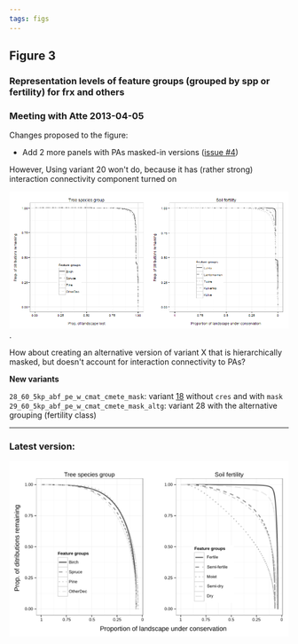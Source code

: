 ```yaml
---
tags: figs
---
```


## Figure 3 
### Representation levels of feature groups (grouped by spp or fertility) for frx and others

### Meeting with Atte 2013-04-05

Changes proposed to the figure:
* Add 2 more panels with PAs masked-in versions ([issue #4](https://github.com/jlehtoma/validityms/issues/4))

However, Using variant 20 won't do, because it has (rather strong) interaction connectivity component turned on

![alternative version of Fig3](../figs/Fig3_variant20.png).

How about creating an alternative version of variant X that is hierarchically masked, but doesn't account for 
interaction connectivity to PAs?

**New variants**  

`28_60_5kp_abf_pe_w_cmat_cmete_mask`: variant [18](http://goo.gl/O1jSt) without `cres` and with `mask`  
`29_60_5kp_abf_pe_w_cmat_cmete_mask_altg`: variant 28 with the alternative grouping (fertility class)  

----
### Latest version:

![fig3](../figs/Fig3_w600.png)

